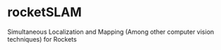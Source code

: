 # rocketSLAM
Simultaneous Localization and Mapping (Among other computer vision techniques) for Rockets
